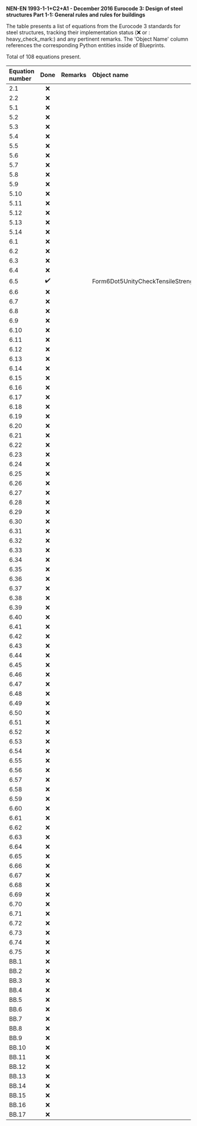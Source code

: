 **NEN-EN 1993-1-1+C2+A1 - December 2016
Eurocode 3: Design of steel structures
Part 1-1: General rules and rules for buildings**

The table presents a list of equations from the Eurocode 3 standards for steel structures, tracking their implementation status (:x: or :
heavy_check_mark:) and any pertinent remarks. The 'Object Name' column references the corresponding Python entities inside of Blueprints.

Total of 108 equations present.

| Equation number | Done | Remarks | Object name |
|:----------------|:----:|:--------|:------------|
| 2.1             | :x:  |         |             |
| 2.2             | :x:  |         |             |
| 5.1             | :x:  |         |             |
| 5.2             | :x:  |         |             |
| 5.3             | :x:  |         |             |
| 5.4             | :x:  |         |             |
| 5.5             | :x:  |         |             |
| 5.6             | :x:  |         |             |
| 5.7             | :x:  |         |             |
| 5.8             | :x:  |         |             |
| 5.9             | :x:  |         |             |
| 5.10            | :x:  |         |             |
| 5.11            | :x:  |         |             |
| 5.12            | :x:  |         |             |
| 5.13            | :x:  |         |             |
| 5.14            | :x:  |         |             |
| 6.1             | :x:  |         |             |
| 6.2             | :x:  |         |             |
| 6.3             | :x:  |         |             |
| 6.4             | :x:  |         |             |
| 6.5             | :heavy_check_mark: |         | Form6Dot5UnityCheckTensileStrength |
| 6.6             | :x:  |         |             |
| 6.7             | :x:  |         |             |
| 6.8             | :x:  |         |             |
| 6.9             | :x:  |         |             |
| 6.10            | :x:  |         |             |
| 6.11            | :x:  |         |             |
| 6.12            | :x:  |         |             |
| 6.13            | :x:  |         |             |
| 6.14            | :x:  |         |             |
| 6.15            | :x:  |         |             |
| 6.16            | :x:  |         |             |
| 6.17            | :x:  |         |             |
| 6.18            | :x:  |         |             |
| 6.19            | :x:  |         |             |
| 6.20            | :x:  |         |             |
| 6.21            | :x:  |         |             |
| 6.22            | :x:  |         |             |
| 6.23            | :x:  |         |             |
| 6.24            | :x:  |         |             |
| 6.25            | :x:  |         |             |
| 6.26            | :x:  |         |             |
| 6.27            | :x:  |         |             |
| 6.28            | :x:  |         |             |
| 6.29            | :x:  |         |             |
| 6.30            | :x:  |         |             |
| 6.31            | :x:  |         |             |
| 6.32            | :x:  |         |             |
| 6.33            | :x:  |         |             |
| 6.34            | :x:  |         |             |
| 6.35            | :x:  |         |             |
| 6.36            | :x:  |         |             |
| 6.37            | :x:  |         |             |
| 6.38            | :x:  |         |             |
| 6.39            | :x:  |         |             |
| 6.40            | :x:  |         |             |
| 6.41            | :x:  |         |             |
| 6.42            | :x:  |         |             |
| 6.43            | :x:  |         |             |
| 6.44            | :x:  |         |             |
| 6.45            | :x:  |         |             |
| 6.46            | :x:  |         |             |
| 6.47            | :x:  |         |             |
| 6.48            | :x:  |         |             |
| 6.49            | :x:  |         |             |
| 6.50            | :x:  |         |             |
| 6.51            | :x:  |         |             |
| 6.52            | :x:  |         |             |
| 6.53            | :x:  |         |             |
| 6.54            | :x:  |         |             |
| 6.55            | :x:  |         |             |
| 6.56            | :x:  |         |             |
| 6.57            | :x:  |         |             |
| 6.58            | :x:  |         |             |
| 6.59            | :x:  |         |             |
| 6.60            | :x:  |         |             |
| 6.61            | :x:  |         |             |
| 6.62            | :x:  |         |             |
| 6.63            | :x:  |         |             |
| 6.64            | :x:  |         |             |
| 6.65            | :x:  |         |             |
| 6.66            | :x:  |         |             |
| 6.67            | :x:  |         |             |
| 6.68            | :x:  |         |             |
| 6.69            | :x:  |         |             |
| 6.70            | :x:  |         |             |
| 6.71            | :x:  |         |             |
| 6.72            | :x:  |         |             |
| 6.73            | :x:  |         |             |
| 6.74            | :x:  |         |             |
| 6.75            | :x:  |         |             |
| BB.1            | :x:  |         |             |
| BB.2            | :x:  |         |             |
| BB.3            | :x:  |         |             |
| BB.4            | :x:  |         |             |
| BB.5            | :x:  |         |             |
| BB.6            | :x:  |         |             |
| BB.7            | :x:  |         |             |
| BB.8            | :x:  |         |             |
| BB.9            | :x:  |         |             |
| BB.10           | :x:  |         |             |
| BB.11           | :x:  |         |             |
| BB.12           | :x:  |         |             |
| BB.13           | :x:  |         |             |
| BB.14           | :x:  |         |             |
| BB.15           | :x:  |         |             |
| BB.16           | :x:  |         |             |
| BB.17           | :x:  |         |             |
